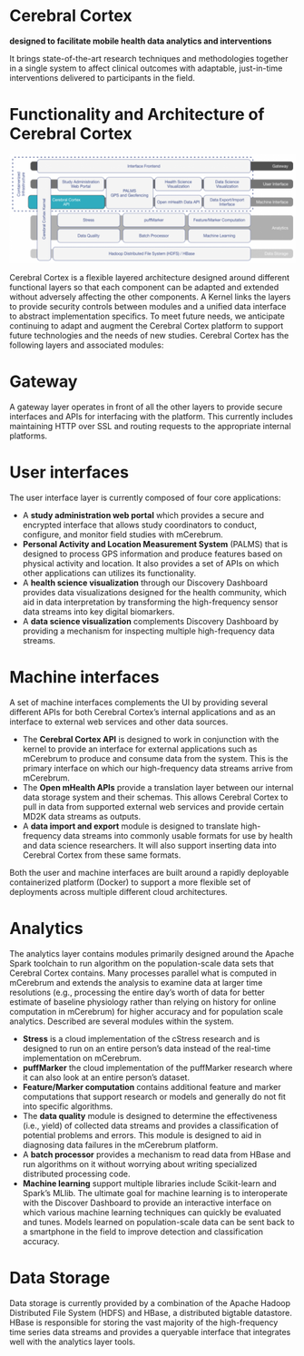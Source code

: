 # Cerebral Cortex
**designed to facilitate mobile health data analytics and interventions**

It brings state-of-the-art research techniques and methodologies
together in a single system to affect clinical outcomes with adaptable,
just-in-time interventions delivered to participants in the field.


# Functionality and Architecture of Cerebral Cortex
![mCerebrum Architecture](../img/CerebralCortex-v3.png)

Cerebral Cortex is a flexible layered architecture designed around different functional layers so that each component can be adapted and extended without adversely affecting the other components.  A Kernel links the layers to provide security controls between modules and a unified data interface to abstract implementation specifics. To meet future needs, we anticipate continuing to adapt and augment the Cerebral Cortex platform to support future technologies and the needs of new studies. Cerebral Cortex has the following layers and associated modules:

# Gateway
A gateway layer operates in front of all the other layers to provide secure interfaces and APIs for interfacing with the platform.  This currently includes maintaining HTTP over SSL and routing requests to the appropriate internal platforms.

# User interfaces
The user interface layer is currently composed of four core applications:

* A **study administration web portal** which provides a secure and encrypted interface that allows study coordinators to conduct, configure, and monitor field studies with mCerebrum.
* **Personal Activity and Location Measurement System** (PALMS) that is designed to process GPS information and produce features based on physical activity and location. It also provides a set of APIs on which other applications can utilizes its functionality.
* A **health science visualization** through our Discovery Dashboard provides data visualizations designed for the health community, which aid in data interpretation by transforming the high-frequency sensor data streams into key digital biomarkers.
* A **data science visualization** complements Discovery Dashboard by providing a mechanism for inspecting multiple high-frequency data streams.

# Machine interfaces
A set of machine interfaces complements the UI by providing several different APIs for both Cerebral Cortex’s internal applications and as an interface to external web services and other data sources.

* The **Cerebral Cortex API** is designed to work in conjunction with the kernel to provide an interface for external applications such as mCerebrum to produce and consume data from the system. This is the primary interface on which our high-frequency data streams arrive from mCerebrum.
* The **Open mHealth APIs** provide a translation layer between our internal data storage system and their schemas. This allows Cerebral Cortex to pull in data from supported external web services and provide certain MD2K data streams as outputs.
* A **data import and export** module is designed to translate high-frequency data streams into commonly usable formats for use by health and data science researchers. It will also support inserting data into Cerebral Cortex from these same formats.

Both the user and machine interfaces are built around a rapidly deployable containerized platform (Docker) to support a more flexible set of deployments across multiple different cloud architectures.

# Analytics
The analytics layer contains modules primarily designed around the Apache Spark toolchain to run algorithm on the population-scale data sets that Cerebral Cortex contains.  Many processes parallel what is computed in mCerebrum and extends the analysis to examine data at larger time resolutions (e.g., processing the entire day’s worth of data for better estimate of baseline physiology rather than relying on history for online computation in mCerebrum) for higher accuracy and for population scale analytics. Described are several modules within the system.

* **Stress** is a cloud implementation of the cStress research and is designed to run on an entire person’s data instead of the real-time implementation on mCerebrum.
* **puffMarker** the cloud implementation of the puffMarker research where it can also look at an entire person’s dataset.
* **Feature/Marker computation** contains additional feature and marker computations that support research or models and generally do not fit into specific algorithms.
* The **data quality** module is designed to determine the effectiveness (i.e., yield) of collected data streams and provides a classification of potential problems and errors. This module is designed to aid in diagnosing data failures in the mCerebrum platform.
* A **batch processor** provides a mechanism to read data from HBase and run algorithms on it without worrying about writing specialized distributed processing code.
* **Machine learning** support multiple libraries include Scikit-learn and Spark’s MLlib. The ultimate goal for machine learning is to interoperate with the Discover Dashboard to provide an interactive interface on which various machine learning techniques can quickly be evaluated and tunes. Models learned on population-scale data can be sent back to a smartphone in the field to improve detection and classification accuracy.

# Data Storage
Data storage is currently provided by a combination of the Apache Hadoop Distributed File System (HDFS) and HBase, a distributed bigtable datastore. HBase is responsible for storing the vast majority of the high-frequency time series data streams and provides a queryable interface that integrates well with the analytics layer tools.
